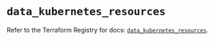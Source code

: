 # `data_kubernetes_resources`

Refer to the Terraform Registry for docs: [`data_kubernetes_resources`](https://registry.terraform.io/providers/hashicorp/kubernetes/2.26.0/docs/data-sources/resources).
